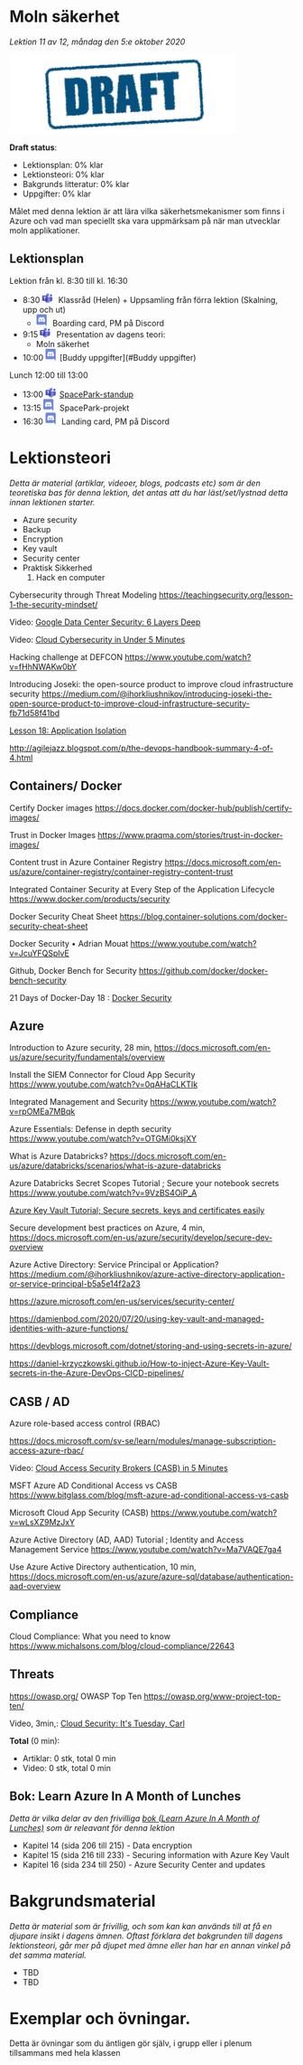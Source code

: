 # Moln säkerhet

*Lektion 11 av 12, måndag den 5:e oktober 2020*

![Draft](/assets/images/draft.png)

**Draft status**:

* Lektionsplan: 0% klar
* Lektionsteori: 0% klar
* Bakgrunds litteratur: 0% klar
* Uppgifter: 0% klar

Målet med denna lektion är att lära vilka säkerhetsmekanismer som finns i Azure och vad man speciellt ska vara uppmärksam på när man utvecklar moln applikationer.

## Lektionsplan
Lektion från kl. 8:30 till kl. 16:30

* 8:30 <img style="margin-right:0.5em;" src="assets/images/teams18.png"  alt="Teams"/> Klassråd (Helen) + Uppsamling från förra lektion (Skalning, upp och ut)
  * <img style="margin-right:0.5em;" src="assets/images/discord18.png" alt="Discord"/> Boarding card, PM på Discord
* 9:15 <img style="margin-right:0.5em;" src="assets/images/teams18.png"  alt="Teams"/> Presentation av dagens teori: 
  * Moln säkerhet
* 10:00 <img style="margin-right:0.5em;" src="assets/images/discord18.png" alt="Discord"/>[Buddy uppgifter](#Buddy uppgifter)

Lunch 12:00 till 13:00

* 13:00 <img style="margin-right:0.5em;" src="assets/images/teams18.png" alt="Teams"/>[SpacePark-standup](project_standup.md)
* 13:15 <img style="margin-right:0.5em;" src="assets/images/discord18.png" alt="Discord"/> SpacePark-projekt
* 16:30 <img style="margin-right:0.5em;" src="assets/images/discord18.png" alt="Discord"/> Landing card, PM på Discord

# Lektionsteori
*Detta är material (artiklar, videoer, blogs, podcasts etc) som är den teoretiska bas för denna lektion, det antas att du har läst/set/lystnad detta innan lektionen starter.*

* Azure security
* Backup
* Encryption
* Key vault
* Security center
* Praktisk Sikkerhed
  1. Hack en computer



Cybersecurity through Threat Modeling https://teachingsecurity.org/lesson-1-the-security-mindset/


Video: [Google Data Center Security: 6 Layers Deep](https://www.youtube.com/watch?v=kd33UVZhnAA)

Video: [Cloud Cybersecurity in Under 5 Minutes](https://www.youtube.com/watch?v=k2684fuzHLs)

Hacking challenge at DEFCON https://www.youtube.com/watch?v=fHhNWAKw0bY

Introducing Joseki: the open-source product to improve cloud infrastructure security https://medium.com/@ihorkliushnikov/introducing-joseki-the-open-source-product-to-improve-cloud-infrastructure-security-fb71d58f41bd

[Lesson 18: Application Isolation](https://devopsbootcamp.osuosl.org/application-isolation.html) 

http://agilejazz.blogspot.com/p/the-devops-handbook-summary-4-of-4.html

## Containers/ Docker

Certify Docker images https://docs.docker.com/docker-hub/publish/certify-images/

Trust in Docker Images https://www.praqma.com/stories/trust-in-docker-images/

Content trust in Azure Container Registry https://docs.microsoft.com/en-us/azure/container-registry/container-registry-content-trust

Integrated Container Security at Every Step of the Application Lifecycle https://www.docker.com/products/security

Docker Security Cheat Sheet https://blog.container-solutions.com/docker-security-cheat-sheet

Docker Security • Adrian Mouat https://www.youtube.com/watch?v=JcuYFQSplvE

Github, Docker Bench for Security https://github.com/docker/docker-bench-security

21 Days of Docker-Day 18 : [Docker Security](http://100daysofdevops.com/21-days-of-docker-day-18-docker-security/)

## Azure

Introduction to Azure security, 28 min, https://docs.microsoft.com/en-us/azure/security/fundamentals/overview

Install the SIEM Connector for Cloud App Security https://www.youtube.com/watch?v=0qAHaCLKTIk

Integrated Management and Security https://www.youtube.com/watch?v=rpOMEa7MBqk

Azure Essentials: Defense in depth security https://www.youtube.com/watch?v=OTGMi0ksjXY

What is Azure Databricks? https://docs.microsoft.com/en-us/azure/databricks/scenarios/what-is-azure-databricks

Azure Databricks Secret Scopes Tutorial  ; Secure your notebook secrets https://www.youtube.com/watch?v=9VzBS4OiP_A

[Azure Key Vault Tutorial; Secure secrets, keys and certificates easily](https://www.youtube.com/watch?v=PgujSug1ZbI)

Secure development best practices on Azure, 4 min, https://docs.microsoft.com/en-us/azure/security/develop/secure-dev-overview

Azure Active Directory: Service Principal or Application? https://medium.com/@ihorkliushnikov/azure-active-directory-application-or-service-principal-b5a5e14f2a23

https://azure.microsoft.com/en-us/services/security-center/

https://damienbod.com/2020/07/20/using-key-vault-and-managed-identities-with-azure-functions/

https://devblogs.microsoft.com/dotnet/storing-and-using-secrets-in-azure/

https://daniel-krzyczkowski.github.io/How-to-inject-Azure-Key-Vault-secrets-in-the-Azure-DevOps-CICD-pipelines/

## CASB / AD

Azure role-based access control (RBAC)

https://docs.microsoft.com/sv-se/learn/modules/manage-subscription-access-azure-rbac/

Video: [Cloud Access Security Brokers (CASB) in 5 Minutes](https://www.youtube.com/watch?v=qhAC--N6b8w)

MSFT Azure AD Conditional Access vs CASB https://www.bitglass.com/blog/msft-azure-ad-conditional-access-vs-casb

Microsoft Cloud App Security (CASB) https://www.youtube.com/watch?v=wLsXZ9MzJxY

Azure Active Directory (AD, AAD) Tutorial ; Identity and Access Management Service https://www.youtube.com/watch?v=Ma7VAQE7ga4

Use Azure Active Directory authentication, 10 min,  https://docs.microsoft.com/en-us/azure/azure-sql/database/authentication-aad-overview

## Compliance

Cloud Compliance: What you need to know https://www.michalsons.com/blog/cloud-compliance/22643

## Threats

https://owasp.org/
OWASP Top Ten https://owasp.org/www-project-top-ten/

Video, 3min,: [Cloud Security: It's Tuesday, Carl](https://www.youtube.com/watch?v=NI-plwor2Xw)

**Total** (0 min):

- Artiklar: 0 stk, total 0 min
- Video: 0 stk, total 0 min

## Bok: Learn Azure In A Month of Lunches

*Detta är vilka delar av den frivilliga [bok (Learn Azure In A Month of Lunches)](info_learningmaterial.md) som är releavant för denna lektion*

* Kapitel 14 (sida 206 till 215) - Data encryption
* Kapitel 15 (sida 216 till 233) - Securing information with Azure Key Vault
* Kapitel 16 (sida 234 till 250) - Azure Security Center and updates

# Bakgrundsmaterial

*Detta är material som är frivillig, och som kan kan används till at få en djupare insikt i dagens ämnen. Oftast förklara det bakgrunden till dagens lektionsteori, går mer på djupet med ämne eller han har en annan vinkel på det samma material.*

* TBD
* TBD

# Exemplar och övningar. 

Detta är övningar som du äntligen gör själv, i grupp eller i plenum tillsammans med hela klassen